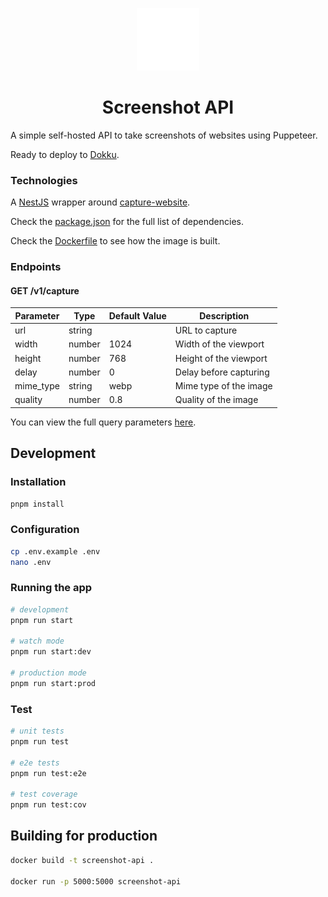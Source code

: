 <p align='center'>
<img
  src='.github/art/icon.svg'
  alt='Icon' height='100'/>
</p>

<h1 align='center'>
    Screenshot API
</h1>

A simple self-hosted API to take screenshots of websites using Puppeteer.

Ready to deploy to [Dokku](https://dokku.com/).

### Technologies

A [NestJS](https://nestjs.com/) wrapper around [capture-website](https://github.com/sindresorhus/capture-website).

Check the [package.json](package.json) for the full list of dependencies.

Check the [Dockerfile](Dockerfile) to see how the image is built.

### Endpoints

#### GET /v1/capture

| Parameter | Type   | Default Value | Description            |
|-----------|--------|---------------|------------------------|
| url       | string |               | URL to capture         |
| width     | number | 1024          | Width of the viewport  |
| height    | number | 768           | Height of the viewport |
| delay     | number | 0             | Delay before capturing |
| mime_type | string | webp          | Mime type of the image |
| quality   | number | 0.8           | Quality of the image   |

You can view the full query parameters [here](src/dto/CaptureDTO.js).

## Development

### Installation

```bash
pnpm install
```

### Configuration

```bash
cp .env.example .env
nano .env
```

### Running the app

```bash
# development
pnpm run start

# watch mode
pnpm run start:dev

# production mode
pnpm run start:prod
```

### Test

```bash
# unit tests
pnpm run test

# e2e tests
pnpm run test:e2e

# test coverage
pnpm run test:cov
```

## Building for production

```bash
docker build -t screenshot-api .

docker run -p 5000:5000 screenshot-api
```
